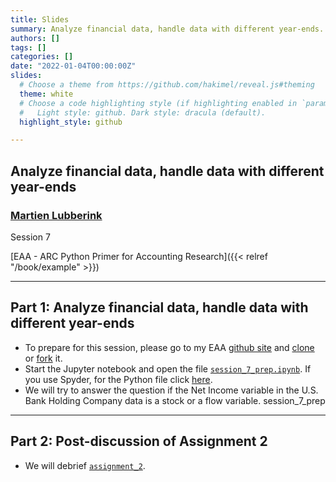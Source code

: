 ```yaml
---
title: Slides
summary: Analyze financial data, handle data with different year-ends.
authors: []
tags: []
categories: []
date: "2022-01-04T00:00:00Z"
slides:
  # Choose a theme from https://github.com/hakimel/reveal.js#theming
  theme: white
  # Choose a code highlighting style (if highlighting enabled in `params.toml`)
  #   Light style: github. Dark style: dracula (default).
  highlight_style: github

---
```

## Analyze financial data, handle data with different year-ends

### [Martien Lubberink](https://people.wgtn.ac.nz/martien.lubberink/professional)

Session 7

[EAA - ARC Python Primer for Accounting Research]({{< relref "/book/example" >}})

---
## Part 1: Analyze financial data, handle data with different year-ends

- To prepare for this session, please go to my EAA [github site](https://github.com/blucap/EEA_Python_Primer) and [clone](https://docs.github.com/en/repositories/creating-and-managing-repositories/cloning-a-repository) or [fork](https://docs.github.com/en/get-started/quickstart/fork-a-repo) it.
- Start the Jupyter notebook and open the file [`session_7_prep.ipynb`](https://github.com/blucap/EEA_Python_Primer/blob/master/session_7_prep.ipynb). If you use Spyder, for the Python file click [here](https://github.com/blucap/EEA_Python_Primer/blob/master/session7_prep.py).
- We will try to answer the question if the Net Income variable in the U.S. Bank Holding Company data is a stock or a flow variable.
session_7_prep
---
## Part 2: Post-discussion of Assignment 2

- We will debrief [`assignment_2`](https://github.com/blucap/EEA_Python_Primer/blob/master/assignment_2_public.ipynb).
  



